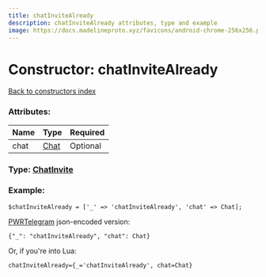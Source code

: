 ```yaml
---
title: chatInviteAlready
description: chatInviteAlready attributes, type and example
image: https://docs.madelineproto.xyz/favicons/android-chrome-256x256.png
---
```

# Constructor: chatInviteAlready  
[Back to constructors index](index.md)



### Attributes:

| Name     |    Type       | Required |
|----------|---------------|----------|
|chat|[Chat](../types/Chat.md) | Optional|



### Type: [ChatInvite](../types/ChatInvite.md)


### Example:

```
$chatInviteAlready = ['_' => 'chatInviteAlready', 'chat' => Chat];
```  

[PWRTelegram](https://pwrtelegram.xyz) json-encoded version:

```
{"_": "chatInviteAlready", "chat": Chat}
```


Or, if you're into Lua:  


```
chatInviteAlready={_='chatInviteAlready', chat=Chat}

```


